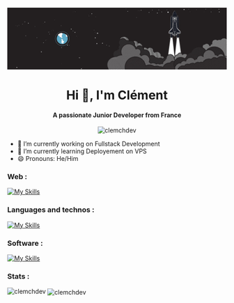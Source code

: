 
![Image Profil](./img.jpg)
<h1 align="center">Hi 👋, I'm Clément</h1>
<h4 align="center">A passionate Junior Developer from France</h4>
<p align="center"> <img src="https://komarev.com/ghpvc/?username=clemchdev&label=Profile%20views&color=0e75b6&style=flat" alt="clemchdev" /> </p>

- 🔭 I’m currently working on Fullstack Development
- 🌱 I’m currently learning Deployement on VPS
- 😄 Pronouns: He/Him

<h3 align="left">Web :</h3>

[![My Skills](https://skillicons.dev/icons?i=html,css,js,ts,nodejs,sass,react,express,mongodb,nextjs)](https://skillicons.dev) 

<h3 align="left">Languages and technos :</h3>

[![My Skills](https://skillicons.dev/icons?i=c,java,php,latex)](https://skillicons.dev) 

<h3>Software :</h3>

[![My Skills](https://skillicons.dev/icons?i=vscode,figma,git)](https://skillicons.dev) 

<h3 align="left">Stats :</h3>

<p>
  <p><img align="left" src="https://github-readme-stats.vercel.app/api/top-langs?username=clemchdev&show_icons=true&locale=en&layout=compact" alt="clemchdev" /></p>

  <p>&nbsp;<img align="center" src="https://github-readme-stats.vercel.app/api?username=clemchdev&show_icons=true&locale=en" alt="clemchdev" /></p>
</p>

